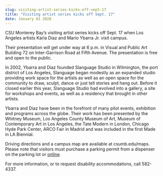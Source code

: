 ```yaml
---
slug: visiting-artist-series-kicks-off-sept-17
title: "Visiting artist series kicks off Sept. 17"
date: January 01 2020
---
```


<p>CSU Monterey Bay’s visiting artist series kicks off Sept. 17 when Los Angeles artists Karla Diaz and Mario Ybarra Jr. visit campus.
</p><p>Their presentation will get under way at 6 p.m. in Visual and Public Art Building 72 on Inter-Garrison Road at Fifth Avenue. The presentation is free and open to the public.
</p><p>In 2002, Ybarra and Diaz founded Slanguage Studio in Wilmington, the port district of Los Angeles, Slanguage began modestly as an expanded studio providing work space for the artists as well as an open space for the community to draw, sculpt, dance or just tell stories and hang out. Before it closed earlier this year, Slanguage Studio had evolved into a gallery, a site for workshops and events, as well as a residency that brought in other artists.
</p><p>Ybarra and Diaz have been in the forefront of many pilot events, exhibition and programs across the globe. Their work has been presented by the Whitney Museum, Los Angeles County Museum of Art, Museum of Contemporary Art in Los Angeles, the Tate Modern in London, Chicago Hyde Park Center, ARCO Fair in Madrid and was included in the first Made in LA Biennial.
</p><p>Driving directions and a campus map are available at csumb.edu/maps. Please note that visitors must purchase a parking permit from a dispenser on the parking lot or <a href="https://store.csumb.edu/products/daily-parking-permit">online</a>.
</p><p>For more information, or to request disability accommodations, call 582-4337.
</p><p> 
</p>
